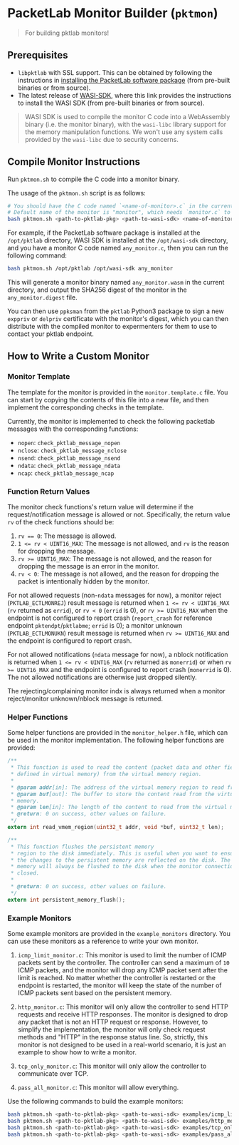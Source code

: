 # PacketLab Monitor Builder (`pktmon`)
> For building pktlab monitors!

## Prerequisites

- `libpktlab` with SSL support. This can be obtained by following the instructions in [installing the PacketLab software package](https://packetlab.github.io/tutorial/installation/) (from pre-built binaries or from source).
- The latest release of [WASI-SDK](https://github.com/WebAssembly/wasi-sdk), where this link provides the instructions to install the WASI SDK (from pre-built binaries or from source).
> WASI SDK is used to compile the monitor C code into a WebAssembly binary (i.e. the monitor binary), with the `wasi-libc` library support for the memory manipulation functions. We won't use any system calls provided by the `wasi-libc` due to security concerns.

## Compile Monitor Instructions

Run `pktmon.sh` to compile the C code into a monitor binary.

The usage of the `pktmon.sh` script is as follows:

```sh
# You should have the C code named `<name-of-monitor>.c` in the current directory
# Default name of the monitor is "monitor", which needs `monitor.c` to be present in the current directory
bash pktmon.sh <path-to-pktlab-pkg> <path-to-wasi-sdk> <name-of-monitor(default to "monitor")>
```

For example, if the PacketLab software package is installed at the `/opt/pktlab` directory,
WASI SDK is installed at the `/opt/wasi-sdk` directory,
and you have a monitor C code named `any_monitor.c`, then you can run the following command:

```sh
bash pktmon.sh /opt/pktlab /opt/wasi-sdk any_monitor
```

This will generate a monitor binary named `any_monitor.wasm` in the current
directory, and output the SHA256 digest of the monitor in the `any_monitor.digest` file.

You can then use `ppksman` from the `pktlab` Python3 package to sign a new `exppriv` or `delpriv` certificate with the monitor's digest, which you can then distribute with the compiled monitor to expermenters for them to use to contact your pktlab endpoint.
<!--put the certificate and the monitor in `~/.pktlab/certs` and `~/.pktlab/progs`, respectively, configure `xpmgr.conf` under the `~/.pktlab` to use the certificate, and the run `pktxpmgr` to perform measurements.-->

## How to Write a Custom Monitor

### Monitor Template

The template for the monitor is provided in the `monitor.template.c` file. You
can start by copying the contents of this file into a new file, and then
implement the corresponding checks in the template.

Currently, the monitor is implemented to check the following packetlab messages
with the corresponding functions:

- `nopen`: `check_pktlab_message_nopen`
- `nclose`: `check_pktlab_message_nclose`
- `nsend`: `check_pktlab_message_nsend`
- `ndata`: `check_pktlab_message_ndata`
- `ncap`: `check_pktlab_message_ncap`

### Function Return Values

The monitor check functions's return value will determine if the request/notification message is allowed or not.
Specifically, the return value `rv` of the check functions should be:

1. `rv == 0`: The message is allowed.
2. `1 <= rv < UINT16_MAX`: The message is not allowed, and `rv` is the reason for dropping the message.
3. `rv >= UINT16_MAX`: The message is not allowed, and the reason for dropping the message is an error in the monitor.
4. `rv < 0`: The message is not allowed, and the reason for dropping the packet is intentionally hidden by the monitor.

For not allowed requests (non-`ndata` messages for now), a monitor reject (`PKTLAB_ECTLMONREJ`) result message is returned when `1 <= rv < UINT16_MAX` (`rv` returned as `errid`), or `rv < 0` (`errid` is 0), or `rv >= UINT16_MAX` when the endpoint is not configured to report crash (`report_crash` for reference endpoint `pktendpt`/`pktlabme`; `errid` is 0);
a monitor unknown (`PKTLAB_ECTLMONUKN`) result message is returned when `rv >= UINT16_MAX` and the endpoint is configured to report crash.

For not allowed notifications (`ndata` message for now), a nblock notification is returned when `1 <= rv < UINT16_MAX` (`rv` returned as `monerrid`) or when `rv >= UINT16_MAX` and the endpoint is configured to report crash (`monerrid` is 0).
The not allowed notifications are otherwise just dropped silently.

The rejecting/complaining monitor indx is always returned when a monitor reject/monitor unknown/nblock message is returned.

### Helper Functions

Some helper functions are provided in the `monitor_helper.h` file, which can be
used in the monitor implementation. The following helper functions are provided:

```c
/**
 * This function is used to read the content (packet data and other fields
 * defined in virtual memory) from the virtual memory region.
 *
 * @param addr[in]: The address of the virtual memory region to read from.
 * @param buf[out]: The buffer to store the content read from the virtual
 * memory.
 * @param len[in]: The length of the content to read from the virtual memory.
 * @return: 0 on success, other values on failure.
 */
extern int read_vmem_region(uint32_t addr, void *buf, uint32_t len);
```

```c
/**
 * This function flushes the persistent memory
 * region to the disk immediately. This is useful when you want to ensure that
 * the changes to the persistent memory are reflected on the disk. The persistent
 * memory will always be flushed to the disk when the monitor connection is
 * closed.
 *
 * @return: 0 on success, other values on failure.
 */
extern int persistent_memory_flush();
```

### Example Monitors

Some example monitors are provided in the `example_monitors` directory. You can
use these monitors as a reference to write your own monitor.

1. `icmp_limit_monitor.c`: This monitor is used to limit the number of ICMP
   packets sent by the controller. The controller can send a maximum of `10`
   ICMP packets, and the monitor will drop any ICMP packet sent after the limit
   is reached. No matter whether the controller is restarted or the endpoint is
   restarted, the monitor will keep the state of the number of ICMP packets sent
   based on the persistent memory.

2. `http_monitor.c`: This monitor will only allow the controller to send HTTP
   requests and receive HTTP responses. The monitor is designed to drop any packet
   that is not an HTTP request or response. However, to simplify the implementation,
   the monitor will only check request methods and "HTTP" in the response status line.
   So, strictly, this monitor is not designed to be used in a real-world scenario,
   it is just an example to show how to write a monitor.

3. `tcp_only_monitor.c`: This monitor will only allow the controller to communicate over TCP.

4. `pass_all_monitor.c`: This monitor will allow everything.

Use the following commands to build the example monitors:

```sh
bash pktmon.sh <path-to-pktlab-pkg> <path-to-wasi-sdk> examples/icmp_limit_monitor
bash pktmon.sh <path-to-pktlab-pkg> <path-to-wasi-sdk> examples/http_monitor
bash pktmon.sh <path-to-pktlab-pkg> <path-to-wasi-sdk> examples/tcp_only_monitor
bash pktmon.sh <path-to-pktlab-pkg> <path-to-wasi-sdk> examples/pass_all_monitor
```

<!--
### Test Your Monitor
To test your monitor without generating a new certificate, you can copy your
compiled monitor to the `monitor_wasm` directory and rename it to `test.wasm`.

Then, recompile the `pktlabme` with `-DTEST_MONITOR` flag, and run the
`pktlabme` under the parent directory of `monitor_wasm` directory (which should
be the root directory of the `pktlabme`).

The `test.wasm` monitor will be put at the head of the monitor list, and other
monitors that receive from the controller will be put after the `test.wasm`
monitor.
-->